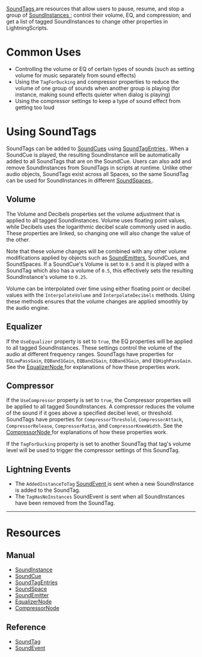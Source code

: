 [ SoundTags ](https://github.com/PlasmaEngine/PlasmaDocs/blob/master/code_reference/class_reference/soundtag.markdown) are resources that allow users to pause, resume, and stop a group of [SoundInstances ](https://plasmaengine.github.io/PlasmaDocs/Manual/plasmamanual/audio/soundinstance.markdown); control their volume, EQ, and compression; and get a list of tagged SoundInstances to change other properties in LightningScripts. 

 # Common Uses

- Controlling the volume or EQ of certain types of sounds (such as setting volume for music separately from sound effects)
- Using the `TagForDucking` and compressor properties to reduce the volume of one group of sounds when another group is playing (for instance, making sound effects quieter when dialog is playing)
- Using the compressor settings to keep a type of sound effect from getting too loud

 # Using SoundTags

SoundTags can be added to [SoundCues](https://plasmaengine.github.io/PlasmaDocs/Manual/plasmamanual/audio/soundcue.markdown) using [SoundTagEntries ](https://plasmaengine.github.io/PlasmaDocs/Manual/plasmamanual/audio/soundcue.markdown#soundtagentries). When a SoundCue is played, the resulting SoundInstance will be automatically added to all SoundTags that are on the SoundCue. Users can also add and remove SoundInstances from SoundTags in scripts at runtime. Unlike other audio objects, SoundTags exist across all Spaces, so the same SoundTag can be used for SoundInstances in different [SoundSpaces ](https://plasmaengine.github.io/PlasmaDocs/Manual/plasmamanual/audio/soundspace.markdown). 

 ## Volume 

The Volume  and Decibels  properties set the volume adjustment that is applied to all tagged SoundInstances. Volume  uses floating point values, while Decibels  uses the logarithmic decibel scale commonly used in audio. These properties are linked, so changing one will also change the value of the other.

Note that these volume changes will be combined with any other volume modifications applied by objects such as [SoundEmitters](https://plasmaengine.github.io/PlasmaDocs/Manual/plasmamanual/audio/soundemitter.markdown), SoundCues, and SoundSpaces. If a SoundCue's Volume  is set to `0.5` and it is played with a SoundTag which also has a volume of `0.5`, this effectively sets the resulting SoundInstance's volume to `0.25`.

Volume can be interpolated over time using either floating point or decibel values with the `InterpolateVolume` and `InterpolateDecibels` methods. Using these methods ensures that the volume changes are applied smoothly by the audio engine.

 ## Equalizer

If the `UseEqualizer` property is set to `true`, the EQ properties will be applied to all tagged SoundInstances. These settings control the volume of the audio at different frequency ranges. SoundTags have properties for `EQLowPassGain`, `EQBand1Gain`, `EQBand2Gain`, `EQBand3Gain`, and `EQHighPassGain`. See the [EqualizerNode ](https://plasmaengine.github.io/PlasmaDocs/Manual/plasmamanual/audio/soundnode/equalizernode.markdown) for explanations of how these properties work.

 ## Compressor

If the `UseCompressor` property is set to `true`, the Compressor properties will be applied to all tagged SoundInstances. A compressor reduces the volume of the sound if it goes above a specified decibel level, or threshold. SoundTags have properties for `CompressorThreshold`, `CompressorAttack`, `CompressorRelease`, `CompressorRatio`, and `CompressorKneeWidth`. See the [CompressorNode ](https://plasmaengine.github.io/PlasmaDocs/Manual/plasmamanual/audio/soundnode/compressornode.markdown) for explanations of how these properties work.

If the `TagForDucking` property is set to another SoundTag that tag's volume level will be used to trigger the compressor settings of this SoundTag.

 ## Lightning Events

- The `AddedInstanceToTag` [ SoundEvent ](https://github.com/PlasmaEngine/PlasmaDocs/blob/master/code_reference/class_reference/soundevent.markdown) is sent when a new SoundInstance is added to the SoundTag.
- The `TagHasNoInstances` SoundEvent is sent when all SoundInstances have been removed from the SoundTag.

---
 # Resources

 ## Manual

- [SoundInstance ](https://plasmaengine.github.io/PlasmaDocs/Manual/plasmamanual/audio/soundinstance.markdown)
- [SoundCue ](https://plasmaengine.github.io/PlasmaDocs/Manual/plasmamanual/audio/soundcue.markdown)
- [SoundTagEntries ](https://plasmaengine.github.io/PlasmaDocs/Manual/plasmamanual/audio/soundcue.markdown#soundtagentries)
- [SoundSpace ](https://plasmaengine.github.io/PlasmaDocs/Manual/plasmamanual/audio/soundspace.markdown)
- [SoundEmitter ](https://plasmaengine.github.io/PlasmaDocs/Manual/plasmamanual/audio/soundemitter.markdown)
- [EqualizerNode ](https://plasmaengine.github.io/PlasmaDocs/Manual/plasmamanual/audio/soundnode/equalizernode.markdown)
- [CompressorNode ](https://plasmaengine.github.io/PlasmaDocs/Manual/plasmamanual/audio/soundnode/compressornode.markdown)

 ## Reference

- [ SoundTag ](https://github.com/PlasmaEngine/PlasmaDocs/blob/master/code_reference/class_reference/soundtag.markdown)
- [ SoundEvent ](https://github.com/PlasmaEngine/PlasmaDocs/blob/master/code_reference/class_reference/soundevent.markdown) 

 